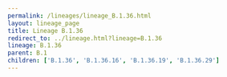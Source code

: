 ```yaml
---
permalink: /lineages/lineage_B.1.36.html
layout: lineage_page
title: Lineage B.1.36
redirect_to: ../lineage.html?lineage=B.1.36
lineage: B.1.36
parent: B.1
children: ['B.1.36', 'B.1.36.16', 'B.1.36.19', 'B.1.36.29']
---
```

